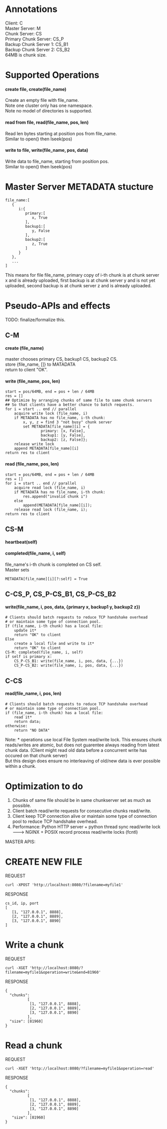 # Annotations
Client: C   
Master Server: M  
Chunk Server: CS  
Primary Chunk Server: CS\_P  
Backup Chunk Server 1: CS\_B1  
Backup Chunk Server 2: CS\_B2  
64MB is chunk size.  
  
# Supported Operations
#### create file, create(file_name)
Create an empty file with file_name.  
Note one cluster only has one namespace.  
Note no model of directories is supported.
#### read from file, read(file_name, pos, len)
Read len bytes starting at position pos from file_name.  
Similar to open() then lseek(pos)
#### write to file, write(file_name, pos, data)
Write data to file_name, starting from position pos.  
Similar to open() then lseek(pos)

# Master Server METADATA stucture
```
file_name:[  
   {  
      i:{  
         primary:[  
            x, True
         ],
         backup1:[  
            y, False
         ],
         backup2:[  
            z, True
         ]
      }
   },
   ...
]
```
This means for file file_name, primary copy of i-th chunk is at chunk server x and is already uploaded, first backup is at chunk server y and is not yet uploaded, second backup is at chunk server z and is already uploaded.

# Pseudo-APIs and effects
TODO: finalize/formalize this.
## C-M
#### create (file_name)
master chooses primary CS, backup1 CS, backup2 CS.  
store {file_name, []} to MATADATA  
return to client "OK".

#### write (file_name, pos, len)
```
start = pos/64MB, end = pos + len / 64MB
res = []
## Optimize by arranging chunks of same file to same chunk servers
## So that clients have a better chance to batch requests.
for i = start .. end // parallel
    acquire write lock (file_name, i)
    if METADATA has no file_name, i-th chunk:
        x, y, z = find 3 "not busy" chunk server
        set METADATA[file_name][i] = {
                primary: [x, False],
                backup1: [y, False],
                backup2: [z, False]};
    release write lock
    append METADATA[file_name][i]
return res to client
```

#### read (file_name, pos, len)
```
start = pos/64MB, end = pos + len / 64MB
res = []
for i = start .. end // parallel
    acquire read lock (file_name, i)
    if METADATA has no file_name, i-th chunk:
        res.append("invalid chunk i")
    else
        append(METADATA[file_name][i]);
    release read lock (file_name, i);
return res to client
```

## CS-M
#### heartbeat(self)
#### completed(file_name, i, self)
file_name's i-th chunk is completed on CS self.  
Master sets
```
METADATA[file_name][i][?:self] = True
```

## C-CS\_P, CS\_P-CS\_B1, CS\_P-CS\_B2
#### write(file_name, i, pos, data, {primary x, backup1 y, backup2 z})
```
# Clients should batch requests to reduce TCP handshake overhead
# or maintain some type of connection pool.
If (file_name, i-th chunk) has a local file:
    update it*
    return "OK" to client
Else
    create a local file and write to it*
    return "OK" to client
CS-M: completed(file_name, i, self)
if self is primary x:
    CS_P-CS_B1: write(file_name, i, pos, data, {...})
    CS_P-CS_B2: write(file_name, i, pos, data, {...})
```

## C-CS
#### read(file_name, i, pos, len)
```
# Clients should batch requests to reduce TCP handshake overhead
# or maintain some type of connection pool.
if (file_name, i-th chunk) has a local file:
    read it*
    return data;
otherwise:
    return "NO DATA"
```

Note: * operations use local File System read/write lock. This ensures chunk reads/writes are atomic, but does not guarentee always reading from latest chunk data. (Client might read old data before a concurrent write has occured on that chunk server)  
But this design does ensure no interleaving of old/new data is ever possible within a chunk.

# Optimization to do
1. Chunks of same file should be in same chunkserver set as much as possible.
2. Client batch read/write requests for consecutive chunks read/write.
3. Client keep TCP connection alive or maintain some type of connection pool to reduce TCP handshake overhead.
4. Performance: Python HTTP server + python thread sync read/write lock ---> NGINX + POSIX record process read/write locks (fcntl)




MASTER APIS:

# CREATE NEW FILE

 REQUEST  
```
curl -XPOST 'http://localhost:8080/?filename=myfile1'  
```
 RESPONSE  
```
cs_id, ip, port 
[
   [1, "127.0.0.1", 8888],
   [2, "127.0.0.1", 8889],
   [3, "127.0.0.1", 8890]
]
```
# Write a chunk

REQUEST
```
curl -XGET 'http://localhost:8080/?filename=myfile1&operation=write&end=81960'
```
RESPONSE
```
{
  "chunks":
          [
           [1, "127.0.0.1", 8888],
           [2, "127.0.0.1", 8889],
           [3, "127.0.0.1", 8890]
          ],
  "size": [81960]
}
```
# Read a chunk

REQUEST
```
curl -XGET 'http://localhost:8080/?filename=myfile1&operation=read'
```
RESPONSE
```
{
  "chunks":
          [
           [1, "127.0.0.1", 8888],
           [2, "127.0.0.1", 8889],
           [3, "127.0.0.1", 8890]
          ],
   "size": [81960]
}
```